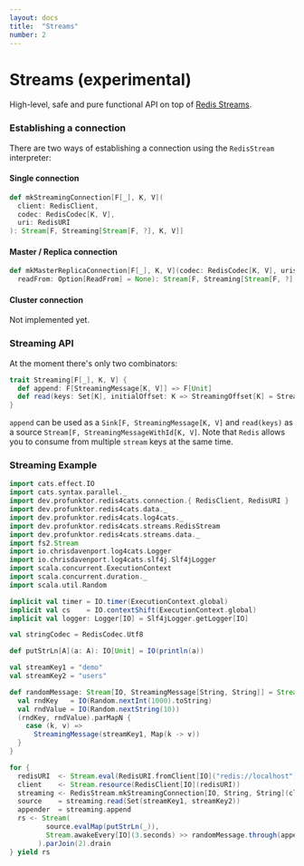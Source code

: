 ```yaml
---
layout: docs
title:  "Streams"
number: 2
---
```


# Streams (experimental)

High-level, safe and pure functional API on top of [Redis Streams](https://redis.io/topics/streams-intro).

### Establishing a connection

There are two ways of establishing a connection using the `RedisStream` interpreter:

#### Single connection

```scala
def mkStreamingConnection[F[_], K, V](
  client: RedisClient,
  codec: RedisCodec[K, V],
  uri: RedisURI
): Stream[F, Streaming[Stream[F, ?], K, V]]
```

#### Master / Replica connection

```scala
def mkMasterReplicaConnection[F[_], K, V](codec: RedisCodec[K, V], uris: RedisURI*)(
  readFrom: Option[ReadFrom] = None): Stream[F, Streaming[Stream[F, ?], K, V]]
```

#### Cluster connection

Not implemented yet.

### Streaming API

At the moment there's only two combinators:

```scala
trait Streaming[F[_], K, V] {
  def append: F[StreamingMessage[K, V]] => F[Unit]
  def read(keys: Set[K], initialOffset: K => StreamingOffset[K] = StreamingOffset.All[K]): F[StreamingMessageWithId[K, V]]
}
```

`append` can be used as a `Sink[F, StreamingMessage[K, V]` and `read(keys)` as a source `Stream[F, StreamingMessageWithId[K, V]`. Note that `Redis` allows you to consume from multiple `stream` keys at the same time.

### Streaming Example

```scala mdoc:silent
import cats.effect.IO
import cats.syntax.parallel._
import dev.profunktor.redis4cats.connection.{ RedisClient, RedisURI }
import dev.profunktor.redis4cats.data._
import dev.profunktor.redis4cats.log4cats._
import dev.profunktor.redis4cats.streams.RedisStream
import dev.profunktor.redis4cats.streams.data._
import fs2.Stream
import io.chrisdavenport.log4cats.Logger
import io.chrisdavenport.log4cats.slf4j.Slf4jLogger
import scala.concurrent.ExecutionContext
import scala.concurrent.duration._
import scala.util.Random

implicit val timer = IO.timer(ExecutionContext.global)
implicit val cs    = IO.contextShift(ExecutionContext.global)
implicit val logger: Logger[IO] = Slf4jLogger.getLogger[IO]

val stringCodec = RedisCodec.Utf8

def putStrLn[A](a: A): IO[Unit] = IO(println(a))

val streamKey1 = "demo"
val streamKey2 = "users"

def randomMessage: Stream[IO, StreamingMessage[String, String]] = Stream.eval {
  val rndKey   = IO(Random.nextInt(1000).toString)
  val rndValue = IO(Random.nextString(10))
  (rndKey, rndValue).parMapN {
    case (k, v) =>
      StreamingMessage(streamKey1, Map(k -> v))
  }
}

for {
  redisURI  <- Stream.eval(RedisURI.fromClient[IO]("redis://localhost"))
  client    <- Stream.resource(RedisClient[IO](redisURI))
  streaming <- RedisStream.mkStreamingConnection[IO, String, String](client, stringCodec)
  source    = streaming.read(Set(streamKey1, streamKey2))
  appender  = streaming.append
  rs <- Stream(
         source.evalMap(putStrLn(_)),
         Stream.awakeEvery[IO](3.seconds) >> randomMessage.through(appender)
       ).parJoin(2).drain
} yield rs
```

